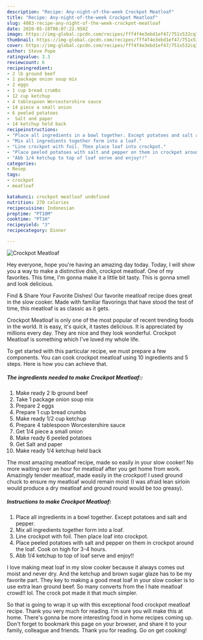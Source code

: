 ```yaml
---
description: "Recipe: Any-night-of-the-week Crockpot Meatloaf"
title: "Recipe: Any-night-of-the-week Crockpot Meatloaf"
slug: 4083-recipe-any-night-of-the-week-crockpot-meatloaf
date: 2020-05-18T06:07:22.950Z
image: https://img-global.cpcdn.com/recipes/fff4f4e3ebd1ef47/751x532cq70/crockpot-meatloaf-recipe-main-photo.jpg
thumbnail: https://img-global.cpcdn.com/recipes/fff4f4e3ebd1ef47/751x532cq70/crockpot-meatloaf-recipe-main-photo.jpg
cover: https://img-global.cpcdn.com/recipes/fff4f4e3ebd1ef47/751x532cq70/crockpot-meatloaf-recipe-main-photo.jpg
author: Steve Pope
ratingvalue: 3.3
reviewcount: 6
recipeingredient:
- 2 lb ground beef
- 1 package onion soup mix
- 2 eggs
- 1 cup bread crumbs
- 12 cup ketchup
- 4 tablespoon Worcestershire sauce
- 14 piece a small onion
- 6 peeled potatoes
-  Salt and paper
- 14 ketchup held back
recipeinstructions:
- "Place all ingredients in a bowl together. Except potatoes and salt and pepper."
- "Mix all ingredients together form into a loaf."
- "Line crockpot with foil. Then place loaf into crockpot."
- "Place peeled potatoes with salt and pepper on them in crockpot around the loaf. Cook on high for 3-4 hours."
- "Abb 1/4 ketchup to top of loaf serve and enjoy!!"
categories:
- Resep
tags:
- crockpot
- meatloaf

katakunci: crockpot meatloaf undefined
nutrition: 270 calories
recipecuisine: Indonesian
preptime: "PT10M"
cooktime: "PT1H"
recipeyield: "3"
recipecategory: Dinner

---
```



![Crockpot Meatloaf](https://img-global.cpcdn.com/recipes/fff4f4e3ebd1ef47/751x532cq70/crockpot-meatloaf-recipe-main-photo.jpg)

Hey everyone, hope you're having an amazing day today. Today, I will show you a way to make a distinctive dish, crockpot meatloaf. One of my favorites. This time, I'm gonna make it a little bit tasty. This is gonna smell and look delicious.

Find &amp; Share Your Favorite Dishes! Our favorite meatloaf recipe does great in the slow cooker. Made with familiar flavorings that have stood the test of time, this meatloaf is as classic as it gets.

Crockpot Meatloaf is only one of the most popular of recent trending foods in the world. It is easy, it's quick, it tastes delicious. It is appreciated by millions every day. They are nice and they look wonderful. Crockpot Meatloaf is something which I've loved my whole life.


To get started with this particular recipe, we must prepare a few components. You can cook crockpot meatloaf using 10 ingredients and 5 steps. Here is how you can achieve that.

##### The ingredients needed to make Crockpot Meatloaf::

1. Make ready 2 lb ground beef
1. Take 1 package onion soup mix
1. Prepare 2 eggs
1. Prepare 1 cup bread crumbs
1. Make ready 1/2 cup ketchup
1. Prepare 4 tablespoon Worcestershire sauce
1. Get 1/4 piece a small onion
1. Make ready 6 peeled potatoes
1. Get  Salt and paper
1. Make ready 1/4 ketchup held back


The most amazing meatloaf recipe, made so easily in your slow cooker! No more waiting over an hour for meatloaf after you get home from work. Amazingly tender meatloaf, made easily in the crockpot! I used ground chuck to ensure my meatloaf would remain moist (I was afraid lean sirloin would produce a dry meatloaf and ground round would be too greasy). 

##### Instructions to make Crockpot Meatloaf:

1. Place all ingredients in a bowl together. Except potatoes and salt and pepper.
1. Mix all ingredients together form into a loaf.
1. Line crockpot with foil. Then place loaf into crockpot.
1. Place peeled potatoes with salt and pepper on them in crockpot around the loaf. Cook on high for 3-4 hours.
1. Abb 1/4 ketchup to top of loaf serve and enjoy!!


I love making meat loaf in my slow cooker because it always comes out moist and never dry. And the ketchup and brown sugar glaze has to be my favorite part. They key to making a good meat loaf in your slow cooker is to use extra lean ground beef. So many converts from the I hate meatloaf crowd!! lol. The crock pot made it that much simpler. 

So that is going to wrap it up with this exceptional food crockpot meatloaf recipe. Thank you very much for reading. I'm sure you will make this at home. There's gonna be more interesting food in home recipes coming up. Don't forget to bookmark this page on your browser, and share it to your family, colleague and friends. Thank you for reading. Go on get cooking!
